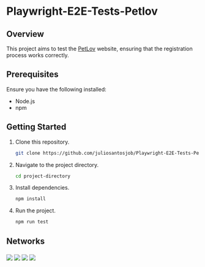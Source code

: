 # Playwright-E2E-Tests-Petlov

## Overview
This project aims to test the [PetLov](https://petlov.vercel.app/) website, ensuring that the registration process works correctly.

## Prerequisites
Ensure you have the following installed:
- Node.js 
- npm 

## Getting Started
1. Clone this repository.
    ```bash
    git clone https://github.com/juliosantosjob/Playwright-E2E-Tests-Petlov.git
    ```

2. Navigate to the project directory.
    ```bash
    cd project-directory
    ```

3. Install dependencies.
    ```bash
    npm install
    ```

4. Run the project.
    ```bash
    npm run test
    ```
    
## Networks
###
<div>

[<img src="https://img.shields.io/badge/linkedin-%230077B5.svg?&style=for-the-badge&logo=linkedin&logoColor=white" />](https://www.linkedin.com/in/julio-santos-43428019b)
[<img src = "https://img.shields.io/badge/instagram-%23E4405F.svg?&style=for-the-badge&logo=instagram&logoColor=white">](https://www.instagram.com/juli0sts/)
[<img src = "https://img.shields.io/badge/facebook-%231877F2.svg?&style=for-the-badge&logo=facebook&logoColor=white">](https://www.facebook.com/profile.php?id=100003793058455)
<a href="mailto:julio958214@gmail.com"><img src="https://img.shields.io/badge/-Gmail-%23333?style=for-the-badge&logo=gmail&logoColor=white" target="_blank">
</a> 

